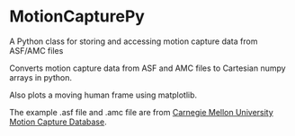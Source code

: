 # MotionCapturePy
A Python class for storing and accessing motion capture data from ASF/AMC files

Converts motion capture data from ASF and AMC files to Cartesian numpy arrays in python.

Also plots a moving human frame using matplotlib.

The example .asf file and .amc file are from [Carnegie Mellon University Motion Capture Database](http://mocap.cs.cmu.edu/).


